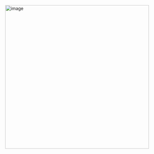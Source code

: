 <img width="461" alt="image" src="https://github.com/user-attachments/assets/678c69a5-7ec8-4f59-b280-2715d748c084" />
